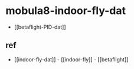
# mobula8-indoor-fly-dat

- [[betaflight-PID-dat]]



## ref 

- [[indoor-fly-dat]] - [[indoor-fly]] - [[betaflight]]
